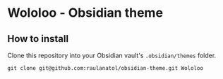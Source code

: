 # Wololoo - Obsidian theme

## How to install

Clone this repository into your Obsidian vault's `.obsidian/themes` folder.

```shell
git clone git@github.com:raulanatol/obsidian-theme.git Wololoo

```

